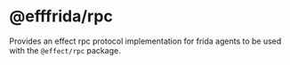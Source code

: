 # @efffrida/rpc

Provides an effect rpc protocol implementation for frida agents to be used with the `@effect/rpc` package.
